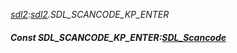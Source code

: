 _[sdl2](../../modules/sdl2/sdl2-module.md):[sdl2](../../modules/sdl2/sdl2-module.md).SDL\_SCANCODE\_KP\_ENTER_
##### Const SDL\_SCANCODE\_KP\_ENTER:[SDL_Scancode](../../modules/sdl2/sdl2-sdl_scancode.md)
